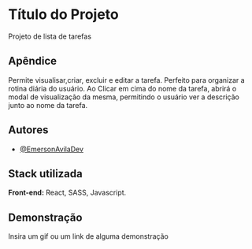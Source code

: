 
# Título do Projeto

Projeto de lista de tarefas 

## Apêndice

Permite visualisar,criar, excluir e editar a tarefa. Perfeito para organizar a rotina diária do usuário.
Ao Clicar em cima do nome da tarefa, abrirá o modal de visualização da mesma, permitindo o usuário ver a descrição junto ao nome da tarefa.


## Autores

- [@EmersonAvilaDev](https://www.github.com/EmersonAvilaDev)


## Stack utilizada

**Front-end:** React, SASS, Javascript.




## Demonstração

Insira um gif ou um link de alguma demonstração


